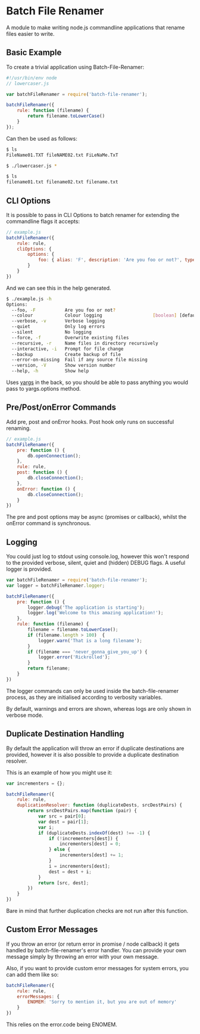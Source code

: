 Batch File Renamer
==================

A module to make writing node.js commandline applications that rename files
easier to write.

Basic Example
-------------

To create a trivial application using Batch-File-Renamer:

```js
#!/usr/bin/env node
// lowercaser.js

var batchFileRenamer = require('batch-file-renamer');

batchFileRenamer({
    rule: function (filename) {
        return filename.toLowerCase()
    }
});
```

Can then be used as follows:

```sh
$ ls
FileName01.TXT fileNAME02.txt FiLeNaMe.TxT

$ ./lowercaser.js *

$ ls
filename01.txt filename02.txt filename.txt
```

CLI Options
-----------

It is possible to pass in CLI Options to batch renamer for extending the
commandline flags it accepts:

```js
// example.js
batchFileRenamer({
    rule: rule,
    cliOptions: {
        options: {
            foo: { alias: 'F', description: 'Are you foo or not?', type: 'boolean' }
        }
    }
})
```

And we can see this in the help generated.

```sh
$ ./example.js -h
Options:
  --foo, -F           Are you foo or not?                              [boolean]
  --colour            Colour logging                   [boolean] [default: true]
  --verbose, -v       Verbose logging                                  [boolean]
  --quiet             Only log errors                                  [boolean]
  --silent            No logging                                       [boolean]
  --force, -f         Overwrite existing files                         [boolean]
  --recursive, -r     Name files in directory recursively              [boolean]
  --interactive, -i   Prompt for file change                           [boolean]
  --backup            Create backup of file                            [boolean]
  --error-on-missing  Fail if any source file missing                  [boolean]
  --version, -V       Show version number                              [boolean]
  --help, -h          Show help                                        [boolean]
```

Uses [yargs](https://github.com/yargs/yargs) in the back, so you should be able
to pass anything you would pass to yargs.options method.

Pre/Post/onError Commands
-------------------------

Add pre, post and onError hooks. Post hook only runs on successful
renaming.

```js
// example.js
batchFileRenamer({
    pre: function () {
        db.openConnection();
    },
    rule: rule,
    post: function () {
        db.closeConnection();
    },
    onError: function () {
        db.closeConnection();
    }
})
```

The pre and post options may be async (promises or callback), whilst the onError
command is synchronous.

Logging
-------

You could just log to stdout using console.log, however this won't respond to
the provided verbose, silent, quiet and (hidden) DEBUG flags. A useful logger is
provided.

```js
var batchFileRenamer = require('batch-file-renamer');
var logger = batchFileRenamer.logger;

batchFileRenamer({
    pre: function () {
        logger.debug('The application is starting');
        logger.log('Welcome to this amazing application!');
    },
    rule: function (filename) {
        filename = filename.toLowerCase();
        if (filename.length > 100)  {
            logger.warn('That is a long filename');
        }
        if (filename === 'never_gonna_give_you_up') {
            logger.error('Rickrolled');
        }
        return filename;
    }
})
```

The logger commands can only be used inside the batch-file-renamer process, as
they are initialised according to verbosity variables.

By default, warnings and errors are shown, whereas logs are only shown in verbose
mode.

Duplicate Destination Handling
------------------------------

By default the application will throw an error if duplicate destinations are
provided, however it is also possible to provide a duplicate destination
resolver.

This is an example of how you might use it:

```js
var incrementers = {};

batchFileRenamer({
    rule: rule,
    duplicationResolver: function (duplicateDests, srcDestPairs) {
        return srcDestPairs.map(function (pair) {
            var src = pair[0];
            var dest = pair[1];
            var i;
            if (duplicateDests.indexOf(dest) !== -1) {
                if (!incrementers[dest]) {
                    incrementers[dest] = 0;
                } else {
                    incrementers[dest] += 1;
                }
                i = incrementers[dest];
                dest = dest + i;
            }
            return [src, dest];
        })
    }
})
```

Bare in mind that further duplication checks are not run after this function.

Custom Error Messages
---------------------

If you throw an error (or return error in promise / node callback) it gets
handled by batch-file-renamer's error handler. You can provide your own message
simply by throwing an error with your own message.

Also, if you want to provide custom error messages for system errors, you can
add them like so:

```js
batchFileRenamer({
    rule: rule,
    errorMessages: {
        ENOMEM: 'Sorry to mention it, but you are out of memory'
    }
})
```

This relies on the error.code being ENOMEM.
